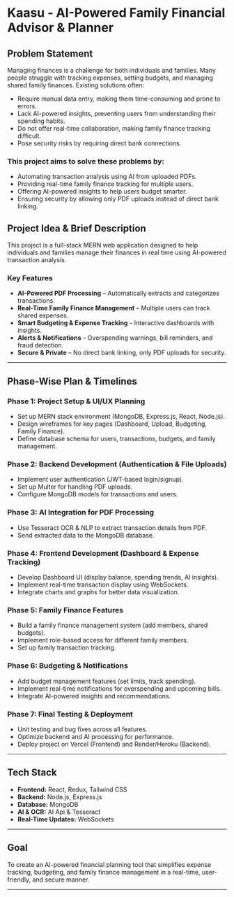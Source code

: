 # Kaasu - AI-Powered Family Financial Advisor & Planner

## Problem Statement  
Managing finances is a challenge for both individuals and families. Many people struggle with tracking expenses, setting budgets, and managing shared family finances. Existing solutions often:  

- Require manual data entry, making them time-consuming and prone to errors.  
- Lack AI-powered insights, preventing users from understanding their spending habits.  
- Do not offer real-time collaboration, making family finance tracking difficult.  
- Pose security risks by requiring direct bank connections.  

### This project aims to solve these problems by:  
- Automating transaction analysis using AI from uploaded PDFs.  
- Providing real-time family finance tracking for multiple users.  
- Offering AI-powered insights to help users budget smarter.  
- Ensuring security by allowing only PDF uploads instead of direct bank linking.  

## Project Idea & Brief Description  
This project is a full-stack MERN web application designed to help individuals and families manage their finances in real time using AI-powered transaction analysis.  

### Key Features  
- **AI-Powered PDF Processing** – Automatically extracts and categorizes transactions.  
- **Real-Time Family Finance Management** – Multiple users can track shared expenses.  
- **Smart Budgeting & Expense Tracking** – Interactive dashboards with insights.  
- **Alerts & Notifications** – Overspending warnings, bill reminders, and fraud detection.  
- **Secure & Private** – No direct bank linking, only PDF uploads for security.  

---

## Phase-Wise Plan & Timelines  

### Phase 1: Project Setup & UI/UX Planning  
- Set up MERN stack environment (MongoDB, Express.js, React, Node.js).  
- Design wireframes for key pages (Dashboard, Upload, Budgeting, Family Finance).  
- Define database schema for users, transactions, budgets, and family management.  

### Phase 2: Backend Development (Authentication & File Uploads)  
- Implement user authentication (JWT-based login/signup).  
- Set up Multer for handling PDF uploads.  
- Configure MongoDB models for transactions and users.  

### Phase 3: AI Integration for PDF Processing   
- Use Tesseract OCR & NLP to extract transaction details from PDF.  
- Send extracted data to the MongoDB database.  

### Phase 4: Frontend Development (Dashboard & Expense Tracking)  
- Develop Dashboard UI (display balance, spending trends, AI insights).  
- Implement real-time transaction display using WebSockets.  
- Integrate charts and graphs for better data visualization.  

### Phase 5: Family Finance Features  
- Build a family finance management system (add members, shared budgets).  
- Implement role-based access for different family members.  
- Set up family transaction tracking.  

### Phase 6: Budgeting & Notifications  
- Add budget management features (set limits, track spending).  
- Implement real-time notifications for overspending and upcoming bills.  
- Integrate AI-powered insights and recommendations.  

### Phase 7: Final Testing & Deployment  
- Unit testing and bug fixes across all features.  
- Optimize backend and AI processing for performance.  
- Deploy project on Vercel (Frontend) and Render/Heroku (Backend).  

---

## Tech Stack  
- **Frontend:** React, Redux, Tailwind CSS  
- **Backend:** Node.js, Express.js  
- **Database:** MongoDB  
- **AI & OCR:** AI Api & Tesseract
- **Real-Time Updates:** WebSockets  

---

## Goal  
To create an AI-powered financial planning tool that simplifies expense tracking, budgeting, and family finance management in a real-time, user-friendly, and secure manner.  

---
